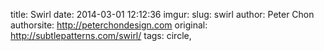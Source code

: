 title: Swirl
date: 2014-03-01 12:12:36
imgur: 
slug: swirl
author: Peter Chon
authorsite: http://peterchondesign.com
original: http://subtlepatterns.com/swirl/
tags: circle,

